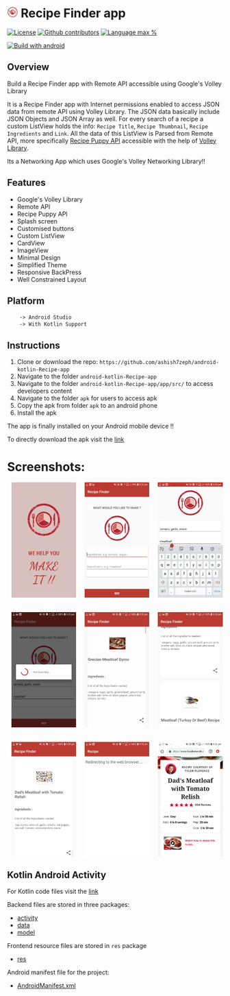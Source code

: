 

# <img alt="App image" src="screenshots/img_recipe_plate.png" width="5%"> Recipe Finder app

[![License](https://img.shields.io/github/license/ashish7zeph/android-kotlin-Chore-app.svg?style=for-the-badge)](https://github.com/ashish7zeph/android-kotlin-Recipe-app/blob/master/LICENSE)
[![Github contributors](https://img.shields.io/github/contributors/ashish7zeph/android-kotlin-Recipe-app.svg?style=for-the-badge)](https://github.com/ashish7zeph/android-kotlin-Recipe-app/graphs/contributors)
[![Language max %](https://img.shields.io/github/languages/top/ashish7zeph/android-kotlin-Recipe-app.svg?colorB=orange&style=for-the-badge)](https://kotlinlang.org/)

[![Build with android](https://forthebadge.com/images/badges/built-for-android.svg)](https://www.android.com/)

## Overview

Build a Recipe Finder app with Remote API accessible using Google's Volley Library

It is a Recipe Finder app with Internet permissions enabled to access JSON data from remote API using Volley Library. The JSON data basically include JSON Objects and JSON Array as well. For every search of a recipe a custom ListView holds the info: `Recipe Title`, `Recipe Thumbnail`, `Recipe Ingredients` and `Link`. All the data of this ListView is Parsed from Remote API, more specifically [Recipe Puppy API](http://www.recipepuppy.com/about/api/) accessible with the help of [Volley Library](https://developer.android.com/training/volley/).

Its a Networking App which uses Google's Volley Networking Library!!

## Features

* Google's Volley Library
* Remote API
* Recipe Puppy API
* Splash screen
* Customised buttons
* Custom ListView
* CardView
* ImageView
* Minimal Design
* Simplified Theme
* Responsive BackPress
* Well Constrained Layout

## Platform
        -> Android Studio
        -> With Kotlin Support

## Instructions

1. Clone or download the repo: `https://github.com/ashish7zeph/android-kotlin-Recipe-app`
2. Navigate to the folder `android-kotlin-Recipe-app`
3. Navigate to the folder `android-kotlin-Recipe-app/app/src/` to access developers content
3. Navigate to the folder `apk` for users to access apk
4. Copy the apk from folder `apk` to an android phone
5. Install the apk

The app is finally installed on your Android mobile device !!

To directly download the apk visit the [link](https://github.com/ashish7zeph/android-kotlin-Recipe-app/tree/master/apk)

 # Screenshots:

<div style="display:flex;">
<img alt="App image" src="screenshots/img1.jpg" width="30%" hspace="10">
<img alt="App image" src="screenshots/img2.jpg" width="30%" hspace="10">
<img alt="App image" src="screenshots/img3.jpg" width="30%" hspace="10">
</div>
<br/>
<br/>
<div style="display:flex;">
<img alt="App image" src="screenshots/img4.jpg" width="30%" hspace="10">
<img alt="App image" src="screenshots/img5.jpg" width="30%" hspace="10">
<img alt="App image" src="screenshots/img6.jpg" width="30%" hspace="10">
</div>
<br/>
<br/>
<div style="display:flex;">
<img alt="App image" src="screenshots/img7.jpg" width="30%" hspace="10">
<img alt="App image" src="screenshots/img8.jpg" width="30%" hspace="10">
<img alt="App image" src="screenshots/img9.jpg" width="30%" hspace="10">
</div>

## Kotlin Android Activity

For Kotlin code files visit the [link](https://github.com/ashish7zeph/android-kotlin-Recipe-app/tree/master/app/src/main/java/com/zeph7/recipefinder)

Backend files are stored in three packages:

* [activity](https://github.com/ashish7zeph/android-kotlin-Recipe-app/tree/master/app/src/main/java/com/zeph7/choreapplication/activity)
* [data](https://github.com/ashish7zeph/android-kotlin-Recipe-app/tree/master/app/src/main/java/com/zeph7/choreapplication/data)
* [model](https://github.com/ashish7zeph/android-kotlin-Recipe-app/tree/master/app/src/main/java/com/zeph7/choreapplication/model)

Frontend resource files are stored in `res` package

* [res](https://github.com/ashish7zeph/android-kotlin-Recipe-app/tree/master/app/src/main/res)

Android manifest file for the project:

* [AndroidManifest.xml](https://github.com/ashish7zeph/android-kotlin-Recipe-app/blob/master/app/src/main/AndroidManifest.xml)
